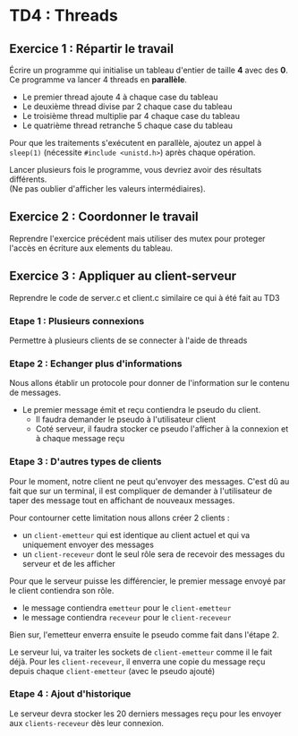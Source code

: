 # TD4 : Threads

## Exercice 1 : Répartir le travail

Écrire un programme qui initialise un tableau d'entier de taille **4** avec des **0**. 
Ce programme va lancer 4 threads en **parallèle**.
* Le premier thread ajoute 4 à chaque case du tableau
* Le deuxième thread divise par 2 chaque case du tableau
* Le troisième thread multiplie par 4 chaque case du tableau
* Le quatrième thread retranche 5 chaque case du tableau

Pour que les traitements s'exécutent en parallèle, ajoutez un appel à `sleep(1)` (nécessite `#include <unistd.h>`) après chaque opération.

Lancer plusieurs fois le programme, vous devriez avoir des résultats différents. \
(Ne pas oublier d'afficher les valeurs intermédiaires).

## Exercice 2 : Coordonner le travail

Reprendre l'exercice précédent mais utiliser des mutex pour proteger l'accès en écriture aux elements du tableau.

## Exercice 3 : Appliquer au client-serveur

Reprendre le code de server.c et client.c similaire ce qui à été fait au TD3

### Etape 1 : Plusieurs connexions

Permettre à plusieurs clients de se connecter à l'aide de threads

### Etape 2 : Echanger plus d'informations

Nous allons établir un protocole pour donner de l'information sur le contenu de messages.

* Le premier message émit et reçu contiendra le pseudo du client.
    * Il faudra demander le pseudo à l'utilisateur client
    * Coté serveur, il faudra stocker ce pseudo l'afficher à la connexion et à chaque message reçu

### Etape 3 : D'autres types de clients

Pour le moment, notre client ne peut qu'envoyer des messages. C'est dû au fait que sur un terminal, il est compliquer de demander à l'utilisateur de taper des message tout en affichant de nouveaux messages.

Pour contourner cette limitation nous allons créer 2 clients :
* un `client-emetteur` qui est identique au client actuel et qui va uniquement envoyer des messages
* un `client-receveur` dont le seul rôle sera de recevoir des messages du serveur et de les afficher

Pour que le serveur puisse les différencier, le premier message envoyé par le client contiendra son rôle.
* le message contiendra `emetteur` pour le `client-emetteur`
* le message contiendra `receveur` pour le `client-receveur`

Bien sur, l'emetteur enverra ensuite le pseudo comme fait dans l'étape 2.

Le serveur lui, va traiter les sockets de `client-emetteur` comme il le fait déjà.
Pour les `client-receveur`, il enverra une copie du message reçu depuis chaque `client-emetteur` (avec le pseudo ajouté)

### Etape 4 : Ajout d'historique

Le serveur devra stocker les 20 derniers messages reçu pour les envoyer aux `clients-receveur` dès leur connexion.